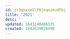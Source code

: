 ```yaml
---
id: zr3qnxse5lf9joqnzeudfbj
title: '2021'
desc: ''
updated: 1643240486535
created: 1642639828498
---
```


